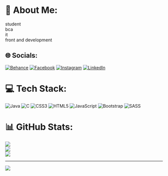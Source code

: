 # 💫 About Me:
student<br>bca<br>it<br>front and development<br>


## 🌐 Socials:
[![Behance](https://img.shields.io/badge/Behance-1769ff?logo=behance&logoColor=white)](https://behance.net/pavandhameliya) [![Facebook](https://img.shields.io/badge/Facebook-%231877F2.svg?logo=Facebook&logoColor=white)](https://facebook.com/pavandhameliya) [![Instagram](https://img.shields.io/badge/Instagram-%23E4405F.svg?logo=Instagram&logoColor=white)](https://instagram.com/pavandhameliya) [![LinkedIn](https://img.shields.io/badge/LinkedIn-%230077B5.svg?logo=linkedin&logoColor=white)](https://linkedin.com/in/pavandhameliya) 

# 💻 Tech Stack:
![Java](https://img.shields.io/badge/java-%23ED8B00.svg?style=for-the-badge&logo=java&logoColor=white) ![C](https://img.shields.io/badge/c-%2300599C.svg?style=for-the-badge&logo=c&logoColor=white) ![CSS3](https://img.shields.io/badge/css3-%231572B6.svg?style=for-the-badge&logo=css3&logoColor=white) ![HTML5](https://img.shields.io/badge/html5-%23E34F26.svg?style=for-the-badge&logo=html5&logoColor=white) ![JavaScript](https://img.shields.io/badge/javascript-%23323330.svg?style=for-the-badge&logo=javascript&logoColor=%23F7DF1E) ![Bootstrap](https://img.shields.io/badge/bootstrap-%23563D7C.svg?style=for-the-badge&logo=bootstrap&logoColor=white) ![SASS](https://img.shields.io/badge/SASS-hotpink.svg?style=for-the-badge&logo=SASS&logoColor=white)
# 📊 GitHub Stats:
![](https://github-readme-stats.vercel.app/api?username=pavandhameliya&theme=default&hide_border=false&include_all_commits=true&count_private=true)<br/>
![](https://github-readme-streak-stats.herokuapp.com/?user=pavandhameliya&theme=default&hide_border=false)<br/>
![](https://github-readme-stats.vercel.app/api/top-langs/?username=pavandhameliya&theme=default&hide_border=false&include_all_commits=true&count_private=true&layout=compact)

---
[![](https://visitcount.itsvg.in/api?id=pavandhameliya&icon=0&color=0)](https://visitcount.itsvg.in)

<!-- Proudly created with GPRM ( https://gprm.itsvg.in ) -->
